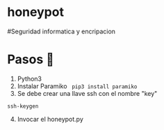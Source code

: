 # honeypot
#Seguridad informatica y encripacion


# Pasos 🐝
1. Python3
2. Instalar Paramiko 
``` pip3 install paramiko```
3. Se debe crear una llave ssh con el nombre "key"

```
ssh-keygen
```

4. Invocar el honeypot.py